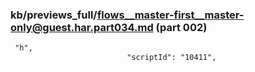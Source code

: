 ### kb/previews_full/flows__master-first__master-only@guest.har.part034.md (part 002)

```md
 "h",
                          "scriptId": "10411",
            
```

```
